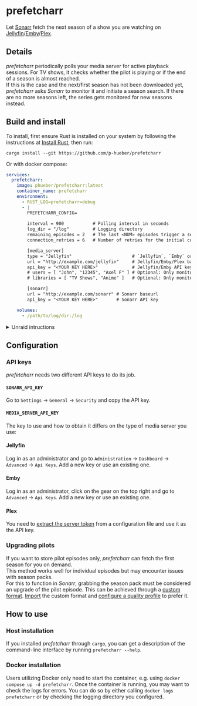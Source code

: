# prefetcharr

Let [Sonarr](https://sonarr.tv) fetch the next season of a show you are watching
on [Jellyfin](https://jellyfin.org)/[Emby](https://emby.media)/[Plex](https://www.plex.tv).

## Details

_prefetcharr_ periodically polls your media server for active playback sessions.
For TV shows, it checks whether the pilot is playing or if the end of a season
is almost reached.  
If this is the case and the next/first season has not been downloaded yet,
_prefetcharr_ asks _Sonarr_ to monitor it and initiate a season search. If there
are no more seasons left, the series gets monitored for new seasons instead.

## Build and install

To install, first ensure Rust is installed on your system by following the
instructions at [Install Rust](https://www.rust-lang.org/tools/install), then
run:
```
cargo install --git https://github.com/p-hueber/prefetcharr
```

Or with docker compose:
```yml
services:
  prefetcharr:
    image: phueber/prefetcharr:latest
    container_name: prefetcharr
    environment:
      - RUST_LOG=prefetcharr=debug
      - |
        PREFETCHARR_CONFIG=
       
        interval = 900           # Polling interval in seconds
        log_dir = "/log"         # Logging directory
        remaining_episodes = 2   # The last <NUM> episodes trigger a search
        connection_retries = 6   # Number of retries for the initial connection probing

        [media_server]
        type = "Jellyfin"                       # `Jellyfin`, `Emby` or `Plex`
        url = "http://example.com/jellyfin"     # Jellyfin/Emby/Plex baseurl
        api_key = "<YOUR KEY HERE>"             # Jellyfin/Emby API key or plex server token
        # users = [ "John", "12345", "Axel F" ] # Optional: Only monitor sessions for specific user IDs or names
        # libraries = [ "TV Shows", "Anime" ]   # Optional: Only monitor sessions for specific libraries

        [sonarr]
        url = "http://example.com/sonarr" # Sonarr baseurl
        api_key = "<YOUR KEY HERE>"       # Sonarr API key

    volumes:
      - /path/to/log/dir:/log

```
<details>
  <summary>Unraid intructions</summary>

  1. **Disable Docker** in Unraid.
  2. Upload [my-prefetcharr.xml](https://raw.githubusercontent.com/p-hueber/prefetcharr/latest/unraid/my-prefetcharr.xml)
     to the following directory: `/boot/config/plugins/dockerMan/templates-user`.
  3. Once the file is uploaded, **re-enable Docker**.
  4. To add the Docker image, go to **Docker** > **Add Container**.
  5. Select **Template** > **User Templates** > then choose **prefetcharr**.
</details>

## Configuration

### API keys

_prefetcharr_ needs two different API keys to do its job.

#### `SONARR_API_KEY`

Go to `Settings` -> `General` -> `Security` and copy the API key.

#### `MEDIA_SERVER_API_KEY`

The key to use and how to obtain it differs on the type of media server you use:

#### Jellyfin

Log in as an administrator and go to `Administration` -> `Dashboard` ->
`Advanced` -> `Api Keys`. Add a new key or use an existing one.

#### Emby

Log in as an administrator, click on the gear on the top right and go to
`Advanced` -> `Api Keys`. Add a new key or use an existing one.

#### Plex

You need to [extract the server token](https://www.plexopedia.com/plex-media-server/general/plex-token/#plexservertoken)
from a configuration file and use it as the API key.

### Upgrading pilots

If you want to store pilot episodes only, _prefetcharr_ can fetch the first
season for you on demand.  
This method works well for individual episodes but may encounter issues with
season packs.  
For this to function in _Sonarr_, grabbing the season pack must be considered
an upgrade of the pilot episode.
This can be achieved through a [custom format](https://trash-guides.info/Sonarr/sonarr-collection-of-custom-formats/#season-pack).
[Import](https://trash-guides.info/Sonarr/sonarr-import-custom-formats/)
the custom format and [configure a quality profile](https://trash-guides.info/Sonarr/sonarr-setup-quality-profiles/)
to prefer it.

## How to use

### Host installation

If you installed _prefetcharr_ through `cargo`, you can get a description of the
command-line interface by running `prefetcharr --help`.

### Docker installation

Users utilizing Docker only need to start the container, e.g. using `docker
compose up -d prefetcharr`.
Once the container is running, you may want to check the logs for errors. You
can do so by either calling `docker logs prefetcharr` or by checking the logging
directory you configured.
